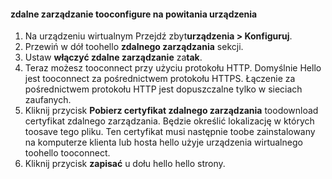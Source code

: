 
#### <a name="tooconfigure-remote-management-on-hello-device"></a>zdalne zarządzanie tooconfigure na powitania urządzenia
1. Na urządzeniu wirtualnym Przejdź zbyt**urządzenia > Konfiguruj**.
2. Przewiń w dół toohello **zdalnego zarządzania** sekcji.
3. Ustaw **włączyć zdalne zarządzanie** za**tak**.
4. Teraz możesz tooconnect przy użyciu protokołu HTTP. Domyślnie Hello jest tooconnect za pośrednictwem protokołu HTTPS. Łączenie za pośrednictwem protokołu HTTP jest dopuszczalne tylko w sieciach zaufanych.
5. Kliknij przycisk **Pobierz certyfikat zdalnego zarządzania** toodownload certyfikat zdalnego zarządzania. Będzie określić lokalizację w których toosave tego pliku. Ten certyfikat musi następnie toobe zainstalowany na komputerze klienta lub hosta hello użyje urządzenia wirtualnego toohello tooconnect.
6. Kliknij przycisk **zapisać** u dołu hello hello strony.

